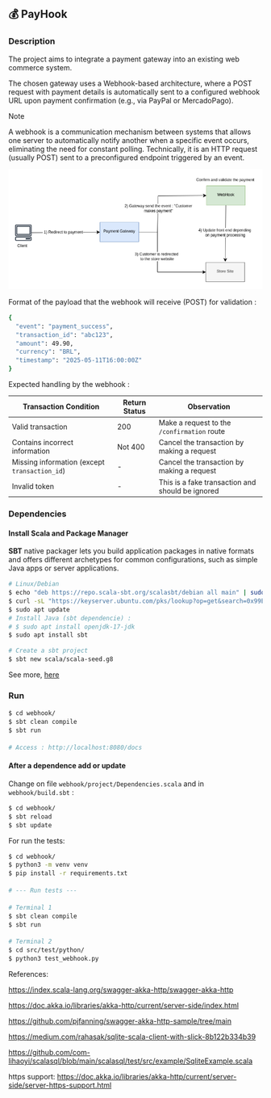 ## 💰  PayHook


### Description

The project aims to integrate a payment gateway into an existing web commerce system. 

The chosen gateway uses a Webhook-based architecture, where a POST request with payment details is automatically sent to a configured webhook URL upon payment confirmation (e.g., via PayPal or MercadoPago).

> [!NOTE]
> 
> A webhook is a communication mechanism between systems that allows one server to automatically notify another when a specific event occurs, eliminating the need for constant polling. Technically, it is an HTTP request (usually POST) sent to a preconfigured endpoint triggered by an event.
>

<img src="media/Webhook.png" width="600">


Format of the payload that the webhook will receive (POST) for validation :

```bash
{ 
  "event": "payment_success",
  "transaction_id": "abc123",
  "amount": 49.90,
  "currency": "BRL",
  "timestamp": "2025-05-11T16:00:00Z" 
}  
```

Expected handling by the webhook :

| Transaction Condition                         | Return Status | Observation                                      |
| --------------------------------------------- | ------------- | ------------------------------------------------ |
| Valid transaction                             | 200           | Make a request to the `/confirmation` route      |
| Contains incorrect information                | Not 400       | Cancel the transaction by making a request       |
| Missing information (except `transaction_id`) | -             | Cancel the transaction by making a request       |
| Invalid token                                 | -             | This is a fake transaction and should be ignored |


### Dependencies

#### Install Scala and Package Manager

**SBT** native packager lets you build application packages in native formats and offers different archetypes for common configurations, such as simple Java apps or server applications.

```bash
# Linux/Debian
$ echo "deb https://repo.scala-sbt.org/scalasbt/debian all main" | sudo tee /etc/apt/sources.list.d/sbt.list
$ curl -sL "https://keyserver.ubuntu.com/pks/lookup?op=get&search=0x99E82A75642AC823" | sudo apt-key add
$ sudo apt update
# Install Java (sbt dependencie) : 
# $ sudo apt install openjdk-17-jdk
$ sudo apt install sbt
```

```bash
# Create a sbt project
$ sbt new scala/scala-seed.g8
```

See more, [here](https://www.scala-sbt.org/sbt-native-packager/introduction.html)

### Run

```bash
$ cd webhook/
$ sbt clean compile
$ sbt run

# Access : http://localhost:8080/docs
```

#### After a dependence add or update

Change on file `webhook/project/Dependencies.scala` and in `webhook/build.sbt` :

```bash
$ cd webhook/
$ sbt reload
$ sbt update
```

For run the tests:

```bash
$ cd webhook/
$ python3 -m venv venv
$ pip install -r requirements.txt

# --- Run tests ---

# Terminal 1
$ sbt clean compile
$ sbt run

# Terminal 2 
$ cd src/test/python/
$ python3 test_webhook.py
```

References:

https://index.scala-lang.org/swagger-akka-http/swagger-akka-http

https://doc.akka.io/libraries/akka-http/current/server-side/index.html

https://github.com/pjfanning/swagger-akka-http-sample/tree/main

https://medium.com/rahasak/sqlite-scala-client-with-slick-8b122b334b39

https://github.com/com-lihaoyi/scalasql/blob/main/scalasql/test/src/example/SqliteExample.scala

https support: https://doc.akka.io/libraries/akka-http/current/server-side/server-https-support.html